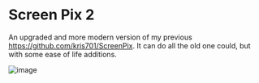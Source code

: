 # Screen Pix 2
An upgraded and more modern version of my previous https://github.com/kris701/ScreenPix.
It can do all the old one could, but with some ease of life additions.

![image](https://user-images.githubusercontent.com/22596587/205441361-d1f06e66-c463-4713-9465-6be51bc6b2cd.png)

